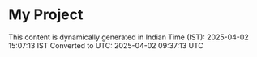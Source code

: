 # My Project

This content is dynamically generated in Indian Time (IST): 2025-04-02 15:07:13 IST
Converted to UTC: 2025-04-02 09:37:13 UTC
